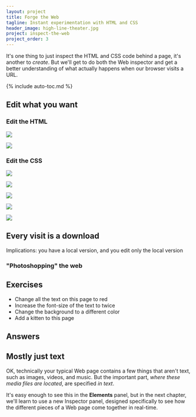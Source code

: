 ```yaml
---
layout: project
title: Forge the Web
tagline: Instant experimentation with HTML and CSS
header_image: high-line-theater.jpg
project: inspect-the-web
project_order: 3
---
```



It's one thing to just inspect the HTML and CSS code behind a page, it's another to *create*. But we'll get to do both the Web inspector and get a better understanding of what actually happens when our browser visits a URL.

{% include auto-toc.md %}


## Edit what you want


### Edit the HTML


![](03-010-really-big-data-edit.png)

![](03-012-really-big-data-change.png)

### Edit the CSS

![](03-040-really-big-data-css-color-white.png)


![](03-050-really-big-data-css-color-red.png)

![](03-070-change-img-url.jpg)

![](03-071-change-img-url-edit.png)

![](03-090-change-img-url-to-cat.jpg)


## Every visit is a download




Implications: you have a local version, and you edit only the local version
### "Photoshopping" the web

## Exercises
- Change all the text on this page to red
- Increase the font-size of the text to twice
- Change the background to a different color
- Add a kitten to this page


## Answers


## Mostly just text

OK, technically your typical Web page contains a few things that aren't text, such as images, videos, and music. But the important part, *where these media files are located*, are specified *in text*.

It's easy enough to see this in the **Elements** panel, but in the next chapter, we'll learn to use a new Inspector panel, designed specifically to see how the different pieces of a Web page come together in real-time.

